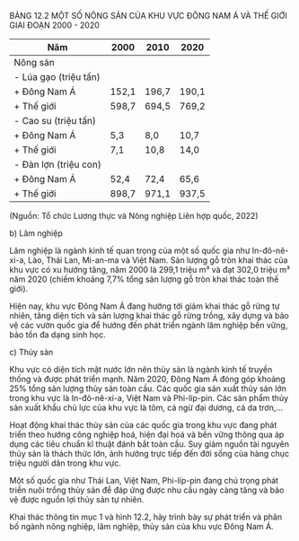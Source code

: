 BẢNG 12.2 MỘT SỐ NÔNG SẢN CỦA KHU VỰC ĐÔNG NAM Á VÀ THẾ GIỚI GIAI ĐOẠN 2000 - 2020

Năm | 2000 | 2010 | 2020
--- | --- | --- | ---
Nông sản | | |
- Lúa gạo (triệu tấn) | | |
+ Đông Nam Á | 152,1 | 196,7 | 190,1
+ Thế giới | 598,7 | 694,5 | 769,2
- Cao su (triệu tấn) | | |
+ Đông Nam Á | 5,3 | 8,0 | 10,7
+ Thế giới | 7,1 | 10,8 | 14,0
- Đàn lợn (triệu con) | | |
+ Đông Nam Á | 52,4 | 72,4 | 65,6
+ Thế giới | 898,7 | 971,1 | 937,5

(Nguồn: Tổ chức Lương thực và Nông nghiệp Liên hợp quốc, 2022)

b) Lâm nghiệp

Lâm nghiệp là ngành kinh tế quan trọng của một số quốc gia như In-đô-nê-xi-a, Lào, Thái Lan, Mi-an-ma và Việt Nam. Sản lượng gỗ tròn khai thác của khu vực có xu hướng tăng, năm 2000 là 299,1 triệu m³ và đạt 302,0 triệu m³ năm 2020 (chiếm khoảng 7,7% tổng sản lượng gỗ tròn khai thác toàn thế giới).

Hiện nay, khu vực Đông Nam Á đang hướng tới giảm khai thác gỗ rừng tự nhiên, tăng diện tích và sản lượng khai thác gỗ rừng trồng, xây dựng và bảo vệ các vườn quốc gia để hướng đến phát triển ngành lâm nghiệp bền vững, bảo tồn đa dạng sinh học.

c) Thủy sản

Khu vực có diện tích mặt nước lớn nên thủy sản là ngành kinh tế truyền thống và được phát triển mạnh. Năm 2020, Đông Nam Á đóng góp khoảng 25% tổng sản lượng thủy sản toàn cầu. Các quốc gia sản xuất thủy sản lớn trong khu vực là In-đô-nê-xi-a, Việt Nam và Phi-líp-pin. Các sản phẩm thủy sản xuất khẩu chủ lực của khu vực là tôm, cá ngừ đại dương, cá da trơn,...

Hoạt động khai thác thủy sản của các quốc gia trong khu vực đang phát triển theo hướng công nghiệp hoá, hiện đại hoá và bền vững thông qua áp dụng các tiêu chuẩn kĩ thuật đánh bắt toàn cầu. Suy giảm nguồn tài nguyên thủy sản là thách thức lớn, ảnh hưởng trực tiếp đến đời sống của hàng chục triệu người dân trong khu vực.

Một số quốc gia như Thái Lan, Việt Nam, Phi-líp-pin đang chú trọng phát triển nuôi trồng thủy sản để đáp ứng được nhu cầu ngày càng tăng và bảo vệ được nguồn lợi thủy sản tự nhiên.

Khai thác thông tin mục 1 và hình 12.2, hãy trình bày sự phát triển và phân bố ngành nông nghiệp, lâm nghiệp, thủy sản của khu vực Đông Nam Á.